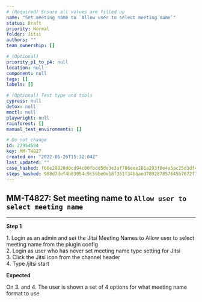 ```yaml
---
# (Required) Ensure all values are filled up
name: "Set meeting name to `Allow user to select meeting name`"
status: Draft
priority: Normal
folder: Jitsi
authors: ""
team_ownership: []

# (Optional)
priority_p1_to_p4: null
location: null
component: null
tags: []
labels: []

# (Optional) Test type and tools
cypress: null
detox: null
mmctl: null
playwright: null
rainforest: []
manual_test_environments: []

# Do not change
id: 22954594
key: MM-T4827
created_on: "2022-05-26T15:32:04Z"
last_updated: ""
case_hashed: f66e28020d0cd94c00fbdd5de3e3af786eee281a293f0e4a5ac25d3df4a3a1f809cb8c40151bd52ac79e6830b6b8266f
steps_hashed: 908d7def4b83054c9c59be0e18f351f34bbaed789287857645b7672f737433d9d3b43faa15bc6454e798ad16909cc892
---
```


<!-- (Auto-generated) Based on frontmatter's "key" and "name" -->

## MM-T4827: Set meeting name to `Allow user to select meeting name`

---

**Step 1**

1\. Login as an admin and set the Jitsi Meeting Names to Allow user to select meeting name from the plugin config\
2\. Login as user who has never set meeting name type setting for Jitsi\
3\. Click the Jitsi icon from the channel header\
4\. Type /jitsi start

**Expected**

On 3. and 4. The user is shown a set of 4 options for what meeting name format to use
